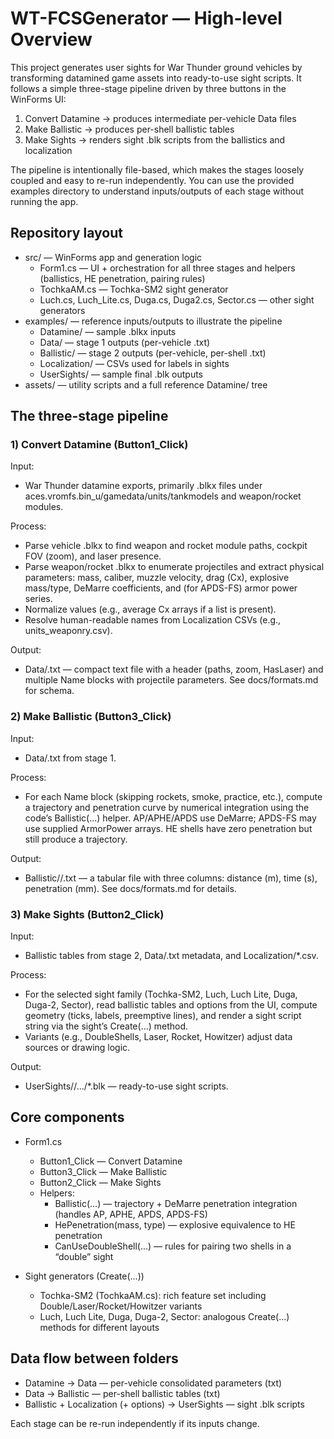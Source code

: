 # WT-FCSGenerator — High-level Overview

This project generates user sights for War Thunder ground vehicles by transforming datamined game assets into ready-to-use sight scripts. It follows a simple three-stage pipeline driven by three buttons in the WinForms UI:

1) Convert Datamine → produces intermediate per-vehicle Data files
2) Make Ballistic → produces per-shell ballistic tables
3) Make Sights → renders sight .blk scripts from the ballistics and localization

The pipeline is intentionally file-based, which makes the stages loosely coupled and easy to re-run independently. You can use the provided examples directory to understand inputs/outputs of each stage without running the app.

## Repository layout

- src/ — WinForms app and generation logic
  - Form1.cs — UI + orchestration for all three stages and helpers (ballistics, HE penetration, pairing rules)
  - TochkaAM.cs — Tochka-SM2 sight generator
  - Luch.cs, Luch_Lite.cs, Duga.cs, Duga2.cs, Sector.cs — other sight generators
- examples/ — reference inputs/outputs to illustrate the pipeline
  - Datamine/ — sample .blkx inputs
  - Data/ — stage 1 outputs (per-vehicle .txt)
  - Ballistic/ — stage 2 outputs (per-vehicle, per-shell .txt)
  - Localization/ — CSVs used for labels in sights
  - UserSights/ — sample final .blk outputs
- assets/ — utility scripts and a full reference Datamine/ tree

## The three-stage pipeline

### 1) Convert Datamine (Button1_Click)

Input:
- War Thunder datamine exports, primarily .blkx files under aces.vromfs.bin_u/gamedata/units/tankmodels and weapon/rocket modules.

Process:
- Parse vehicle .blkx to find weapon and rocket module paths, cockpit FOV (zoom), and laser presence.
- Parse weapon/rocket .blkx to enumerate projectiles and extract physical parameters: mass, caliber, muzzle velocity, drag (Cx), explosive mass/type, DeMarre coefficients, and (for APDS-FS) armor power series.
- Normalize values (e.g., average Cx arrays if a list is present).
- Resolve human-readable names from Localization CSVs (e.g., units_weaponry.csv).

Output:
- Data/<vehicle>.txt — compact text file with a header (paths, zoom, HasLaser) and multiple Name blocks with projectile parameters. See docs/formats.md for schema.

### 2) Make Ballistic (Button3_Click)

Input:
- Data/<vehicle>.txt from stage 1.

Process:
- For each Name block (skipping rockets, smoke, practice, etc.), compute a trajectory and penetration curve by numerical integration using the code’s Ballistic(...) helper. AP/APHE/APDS use DeMarre; APDS-FS may use supplied ArmorPower arrays. HE shells have zero penetration but still produce a trajectory.

Output:
- Ballistic/<vehicle>/<shell>.txt — a tabular file with three columns: distance (m), time (s), penetration (mm). See docs/formats.md for details.

### 3) Make Sights (Button2_Click)

Input:
- Ballistic tables from stage 2, Data/<vehicle>.txt metadata, and Localization/*.csv.

Process:
- For the selected sight family (Tochka-SM2, Luch, Luch Lite, Duga, Duga-2, Sector), read ballistic tables and options from the UI, compute geometry (ticks, labels, preemptive lines), and render a sight script string via the sight’s Create(...) method.
- Variants (e.g., DoubleShells, Laser, Rocket, Howitzer) adjust data sources or drawing logic.

Output:
- UserSights/<vehicle>/.../*.blk — ready-to-use sight scripts.

## Core components

- Form1.cs
  - Button1_Click — Convert Datamine
  - Button3_Click — Make Ballistic
  - Button2_Click — Make Sights
  - Helpers:
    - Ballistic(...) — trajectory + DeMarre penetration integration (handles AP, APHE, APDS, APDS-FS)
    - HePenetration(mass, type) — explosive equivalence to HE penetration
    - CanUseDoubleShell(...) — rules for pairing two shells in a “double” sight

- Sight generators (Create(...))
  - Tochka-SM2 (TochkaAM.cs): rich feature set including Double/Laser/Rocket/Howitzer variants
  - Luch, Luch Lite, Duga, Duga-2, Sector: analogous Create(...) methods for different layouts

## Data flow between folders

- Datamine → Data — per-vehicle consolidated parameters (txt)
- Data → Ballistic — per-shell ballistic tables (txt)
- Ballistic + Localization (+ options) → UserSights — sight .blk scripts

Each stage can be re-run independently if its inputs change.
